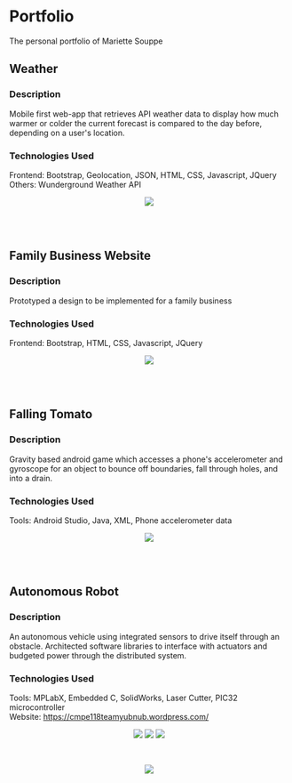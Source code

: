 # Portfolio
The personal  portfolio of Mariette Souppe

## Weather
### Description

Mobile first web-app that retrieves API weather data to display how much warmer or colder the current forecast is compared to the day before, depending on a user's location.

### Technologies Used

Frontend: Bootstrap, Geolocation, JSON, HTML, CSS, Javascript, JQuery <br>
Others: Wunderground Weather API

<p align="center">
  <img src="https://cloud.githubusercontent.com/assets/10625343/19733277/662a62a4-9b58-11e6-9991-b65e49456468.PNG"/>
</p>

<br>
<br>

## Family Business Website
### Description

Prototyped a design to be implemented for a family business 

### Technologies Used

Frontend: Bootstrap, HTML, CSS, Javascript, JQuery 

<p align="center">
  <img src="https://cloud.githubusercontent.com/assets/10625343/19740427/80fd6afc-9b73-11e6-9214-5c2f4916970f.png"/>
</p>

<br>
<br>

## Falling Tomato
### Description

Gravity based android game which accesses a phone's accelerometer and gyroscope for an object to bounce off boundaries, fall through holes, and into a drain.

### Technologies Used

Tools: Android Studio, Java, XML, Phone accelerometer data

<p align="center">
  <img src="https://cloud.githubusercontent.com/assets/10625343/19742052/32841920-9b78-11e6-9b8b-1093f4fca56d.gif"/>
</p>

<br>
<br>

## Autonomous Robot
### Description

An autonomous vehicle using integrated sensors to drive itself through an obstacle. Architected software libraries to interface with actuators and budgeted power through the distributed system.

### Technologies Used

Tools: MPLabX, Embedded C, SolidWorks, Laser Cutter, PIC32 microcontroller <br>
Website: https://cmpe118teamyubnub.wordpress.com/

<p align="center">
  <img src="https://cloud.githubusercontent.com/assets/10625343/19740206/aa15a978-9b72-11e6-9ad6-9d88f5f1be80.png"/>
  <img src="https://cloud.githubusercontent.com/assets/10625343/19740173/937de52c-9b72-11e6-99c4-6d4899345ba6.png"/>
  <img src="https://cloud.githubusercontent.com/assets/10625343/19740186/a1e2934c-9b72-11e6-960a-693d980c74f7.png"/>
</p>

<br>

<p align="center">
  <img src="https://cloud.githubusercontent.com/assets/10625343/19740217/b3d4b83c-9b72-11e6-8fb9-b7ff6b5488f0.gif"/>
</p>

